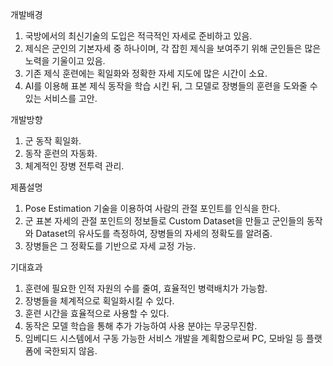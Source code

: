 개발배경
1. 국방에서의 최신기술의 도입은 적극적인 자세로 준비하고 있음.
2. 제식은 군인의 기본자세 중 하나이며, 각 잡힌 제식을 보여주기 
  위해 군인들은 많은 노력을 기울이고 있음.
3. 기존 제식 훈련에는 획일화와 정확한 자세 지도에 많은 시간이 소요.
4. AI를 이용해 표본 제식 동작을 학습 시킨 뒤, 그 모델로 장병들의 
  훈련을 도와줄 수 있는 서비스를 고안.
  
  
  
개발방향
1. 군 동작 획일화.
2. 동작 훈련의 자동화.
3. 체계적인 장병 전투력 관리.



제품설명
1. Pose Estimation 기술을 이용하여 사람의 관절 포인트를 인식을 한다.
2. 군 표본 자세의 관절 포인트의 정보들로 Custom Dataset을 만들고 
  군인들의 동작와 Dataset의 유사도를 측정하여, 장병들의 자세의 
  정확도를 알려줌.
3. 장병들은 그 정확도를 기반으로 자세 교정 가능.



기대효과
1. 훈련에 필요한 인적 자원의 수를 줄여, 효율적인 병력배치가 가능함.
2. 장병들을 체계적으로 획일화시킬 수 있다.
3. 훈련 시간을 효율적으로 사용할 수 있다.
4. 동작은 모델 학습을 통해 추가 가능하여 사용 분야는 무궁무진함.
5. 임베디드 시스템에서 구동 가능한 서비스 개발을 계획함으로써 PC, 
   모바일 등 플랫폼에 국한되지 않음.
    

